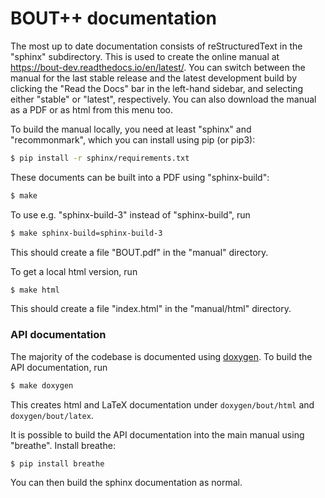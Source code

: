 # BOUT++ documentation

The most up to date documentation consists of reStructuredText in the "sphinx"
subdirectory. This is used to create the online manual at
https://bout-dev.readthedocs.io/en/latest/. You can switch between the
manual for the last stable release and the latest development build by
clicking the "Read the Docs" bar in the left-hand sidebar, and
selecting either "stable" or "latest", respectively. You can also
download the manual as a PDF or as html from this menu too.

To build the manual locally, you need at least "sphinx" and
"recommonmark", which you can install using pip (or pip3):

```bash
$ pip install -r sphinx/requirements.txt
```

These documents can be built into a PDF using "sphinx-build":

```bash
$ make
```

To use e.g. "sphinx-build-3" instead of "sphinx-build", run
```bash
$ make sphinx-build=sphinx-build-3
```

This should create a file "BOUT.pdf" in the "manual" directory.

To get a local html version, run

```bash
$ make html
```

This should create a file "index.html" in the "manual/html" directory.

### API documentation

The majority of the codebase is documented using
[doxygen](www.doxygen.org). To build the API documentation, run

```bash
$ make doxygen
```

This creates html and LaTeX documentation under `doxygen/bout/html`
and `doxygen/bout/latex`.

It is possible to build the API documentation into the main manual
using "breathe". Install breathe:

```bash
$ pip install breathe
```

You can then build the sphinx documentation as normal.
